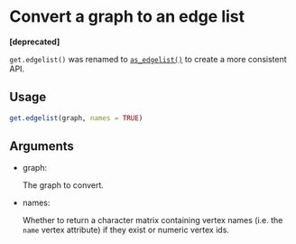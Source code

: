 # Convert a graph to an edge list

**\[deprecated\]**

`get.edgelist()` was renamed to
[`as_edgelist()`](https://r.igraph.org/reference/as_edgelist.md) to
create a more consistent API.

## Usage

``` r
get.edgelist(graph, names = TRUE)
```

## Arguments

- graph:

  The graph to convert.

- names:

  Whether to return a character matrix containing vertex names (i.e. the
  `name` vertex attribute) if they exist or numeric vertex ids.
